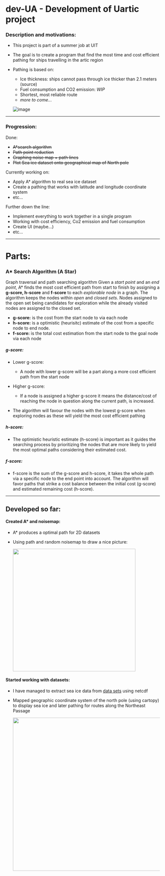 # dev-UA - Development of Uartic project
### Description and motivations:
- This project is part of a summer job at UIT
- The goal is to create a program that find the most time and cost efficient pathing for ships travelling in the artic region
- Pathing is based on:
	- Ice thickness: ships cannot pass through ice thicker than 2.1 meters (source)
 	- Fuel consumption and CO2 emission: _WIP_
   	- Shortest, most reliable route
   	- _more to come..._

	![image](https://github.com/maldr0w/dev-UA/assets/74768806/030d8ce3-3e55-46d0-9549-6afa5f5661a1)

---

### Progression:

Done:
- ~~A*search algorithm~~
- ~~Path point reduction~~
- ~~Graphing noise map + path lines~~
- ~~Plot Sea ice dataset onto geographical map of North pole~~

Currently working on:
- Apply A* algorithm to real sea ice dataset
- Create a pathing that works with latitude and longitude coordinate system 
- etc...

Further down the line:
- Implement everything to work together in a single program
- Working with cost efficiency, Co2 emission and fuel consumption
- Create UI (maybe...)
- etc...
---

# Parts:

### A* Search Algorithm (A Star) 
Graph traversal and path searching algorithm
	Given a _start point_ and an _end point_, A* finds the most cost efficient path from start to finish by assigning a __g-score, h-score__ and __f-score__ to each _explorable node_ in a graph.
	The algorithm keeps the nodes within _open_ and _closed sets_. Nodes assigned to the open set being candidates for exploration while the already visited nodes are assigned to the closed set.
	
- __g-score:__ is the cost from the start node to via each node 
- __h-score:__ is a optimistic (heurisitc) estimate of the cost from a specific node to end node.
- __f-score:__ is the total cost estimation from the start node to the goal node via each node

##### g-score:
- Lower g-score: 
	- A node with lower g-score will be a part along a more cost efficient path from the start node
- Higher g-score: 
	- If a node is assigned a higher g-score it means the distance/cost of reaching the node in question along the current path, is increased. 
	
- The algorithm will favour the nodes with the lowest g-score when exploring nodes as these will yield the most cost efficient pathing

##### h-score:
- The optimistic heuristic estimate (h-score) is important as it guides the searching process by prioritizing the nodes that are more likely to yield the most optimal paths considering their estimated cost.

##### f-score:
- f-score is the sum of the g-score and h-score, it takes the whole path via a specific node to the end point into account. The algorithm will favor paths that strike a cost balance between the initial cost (g-score) and estimated remaining cost (h-score).



---

## Developed so far:

#### Created A* and noisemap:
- A* produces a optimal path for 2D datasets
- Using path and random noisemap to draw a nice picture:

	<img src="https://github.com/maldr0w/dev-UA/assets/74768806/b7f22d4d-a8fd-48b4-bc82-e7059939baf9" width="400">

#### Started working with datasets:
- I have managed to extract sea ice data from [data sets](https://cds.climate.copernicus.eu/cdsapp#!/dataset/satellite-sea-ice-thickness?tab=overview) using netcdf
- Mapped geographic coordinate system of the north pole (using cartopy) to display sea ice and later pathing for routes along the Northeast Passage

	<img src="https://github.com/maldr0w/dev-UA/assets/74768806/fa8c266e-68c0-4f42-8f04-790ed1f4b96f" width="500">

